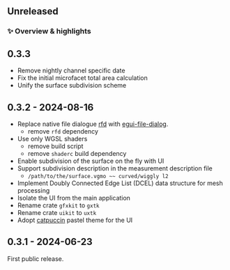 ## Unreleased

### ✨ Overview & highlights

## 0.3.3

- Remove nightly channel specific date
- Fix the initial microfacet total area calculation
- Unify the surface subdivision scheme

## 0.3.2 - 2024-08-16

- Replace native file dialogue [rfd](https://crates.io/crates/rfd)
  with [egui-file-dialog](https://crates.io/crates/egui-file-dialog).
    - remove `rfd` dependency
- Use only WGSL shaders
    - remove build script
    - remove `shaderc` build dependency
- Enable subdivision of the surface on the fly with UI
- Support subdivision description in the measurement description file
    - `/path/to/the/surface.vgmo ~~ curved/wiggly l2`
- Implement Doubly Connected Edge List (DCEL) data structure for mesh processing
- Isolate the UI from the main application
- Rename crate `gfxkit` to `gxtk`
- Rename crate `uikit` to `uxtk`
- Adopt [catpuccin](https://catppuccin.com/) pastel theme for the UI

## 0.3.1 - 2024-06-23

First public release.